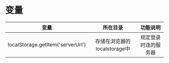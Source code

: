 # 变量
|变量|所在目录|功能说明|
|:--:|:--:|:-:|
|localStorage.getItem('serverUrl')|存储在浏览器的localstorage中|规定登录时连的服务器|
